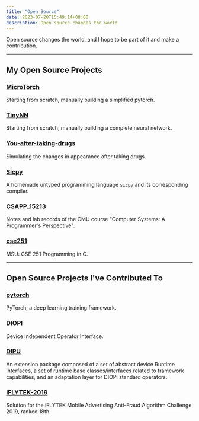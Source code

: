 ```yaml
---
title: "Open Source"
date: 2023-07-28T15:49:14+08:00
description: Open source changes the world
---
```


Open source changes the world, and I hope to be part of it and make a contribution.

---

## My Open Source Projects

### [MicroTorch](https://github.com/yewentao256/MicroTorch)

Starting from scratch, manually building a simplified pytorch.

### [TinyNN](https://github.com/yewentao256/TinyNN)

Starting from scratch, manually building a complete neural network.

### [You-after-taking-drugs](https://github.com/yewentao256/You-after-taking-drugs)

Simulating the changes in appearance after taking drugs.

### [Sicpy](https://github.com/yewentao256/SCP-sicpy)

A homemade untyped programming language `sicpy` and its corresponding compiler.

### [CSAPP_15213](https://github.com/yewentao256/CSAPP_15213)

Notes and lab records of the CMU course "Computer Systems: A Programmer's Perspective".

### [cse251](https://github.com/yewentao256/cse251)

MSU: CSE 251 Programming in C.

---

## Open Source Projects I've Contributed To

### [pytorch](https://github.com/pytorch/pytorch)

PyTorch, a deep learning training framework.

### [DIOPI](https://github.com/DeepLink-org/DIOPI)

Device Independent Operator Interface.

### [DIPU](https://github.com/DeepLink-org/DIPU)

An extension package composed of a set of abstract device Runtime interfaces, a set of runtime base classes/interfaces related to framework capabilities, and an adaptation layer for DIOPI standard operators.

### [IFLYTEK-2019](https://github.com/yewentao256/IFLYTEK-2019)

Solution for the iFLYTEK Mobile Advertising Anti-Fraud Algorithm Challenge 2019, ranked 18th.

